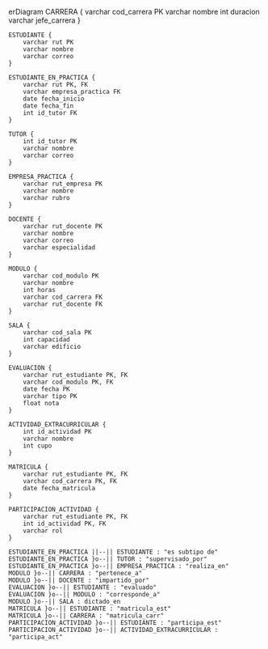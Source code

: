 erDiagram
    CARRERA {
        varchar cod_carrera PK
        varchar nombre
        int duracion
        varchar jefe_carrera
    }

    ESTUDIANTE {
        varchar rut PK
        varchar nombre
        varchar correo
    }

    ESTUDIANTE_EN_PRACTICA {
        varchar rut PK, FK
        varchar empresa_practica FK
        date fecha_inicio
        date fecha_fin
        int id_tutor FK
    }

    TUTOR {
        int id_tutor PK
        varchar nombre
        varchar correo
    }

    EMPRESA_PRACTICA {
        varchar rut_empresa PK
        varchar nombre
        varchar rubro
    }

    DOCENTE {
        varchar rut_docente PK
        varchar nombre
        varchar correo
        varchar especialidad
    }

    MODULO {
        varchar cod_modulo PK
        varchar nombre
        int horas
        varchar cod_carrera FK
        varchar rut_docente FK
    }

    SALA {
        varchar cod_sala PK
        int capacidad
        varchar edificio
    }

    EVALUACION {
        varchar rut_estudiante PK, FK
        varchar cod_modulo PK, FK
        date fecha PK
        varchar tipo PK
        float nota
    }

    ACTIVIDAD_EXTRACURRICULAR {
        int id_actividad PK
        varchar nombre
        int cupo
    }

    MATRICULA {
        varchar rut_estudiante PK, FK
        varchar cod_carrera PK, FK
        date fecha_matricula 
    }

    PARTICIPACION_ACTIVIDAD {
        varchar rut_estudiante PK, FK
        int id_actividad PK, FK
        varchar rol
    }

    ESTUDIANTE_EN_PRACTICA ||--|| ESTUDIANTE : "es subtipo de"
    ESTUDIANTE_EN_PRACTICA }o--|| TUTOR : "supervisado_por"
    ESTUDIANTE_EN_PRACTICA }o--|| EMPRESA_PRACTICA : "realiza_en"
    MODULO }o--|| CARRERA : "pertenece_a"
    MODULO }o--|| DOCENTE : "impartido_por"
    EVALUACION }o--|| ESTUDIANTE : "evaluado"
    EVALUACION }o--|| MODULO : "corresponde_a"
    MODULO }o--|| SALA : dictado_en
    MATRICULA }o--|| ESTUDIANTE : "matricula_est"
    MATRICULA }o--|| CARRERA : "matricula_carr"
    PARTICIPACION_ACTIVIDAD }o--|| ESTUDIANTE : "participa_est"
    PARTICIPACION_ACTIVIDAD }o--|| ACTIVIDAD_EXTRACURRICULAR : "participa_act"